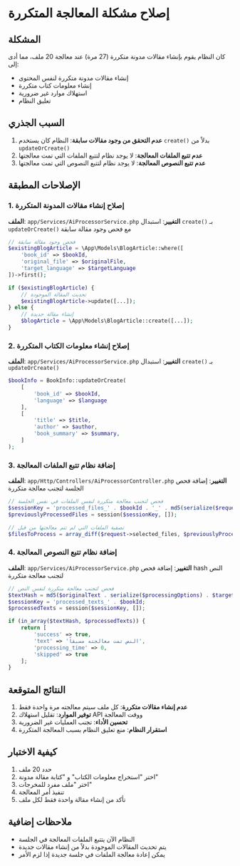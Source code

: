# إصلاح مشكلة المعالجة المتكررة

## المشكلة
كان النظام يقوم بإنشاء مقالات مدونة متكررة (27 مرة) عند معالجة 20 ملف، مما أدى إلى:
- إنشاء مقالات مدونة متكررة لنفس المحتوى
- إنشاء معلومات كتاب متكررة
- استهلاك موارد غير ضرورية
- تعليق النظام

## السبب الجذري
1. **عدم التحقق من وجود مقالات سابقة**: النظام كان يستخدم `create()` بدلاً من `updateOrCreate()`
2. **عدم تتبع الملفات المعالجة**: لا يوجد نظام لتتبع الملفات التي تمت معالجتها
3. **عدم تتبع النصوص المعالجة**: لا يوجد نظام لتتبع النصوص التي تمت معالجتها

## الإصلاحات المطبقة

### 1. إصلاح إنشاء مقالات المدونة المتكررة
**الملف**: `app/Services/AiProcessorService.php`
**التغيير**: استبدال `create()` بـ `updateOrCreate()` مع فحص وجود مقالة سابقة

```php
// فحص وجود مقالة سابقة
$existingBlogArticle = \App\Models\BlogArticle::where([
    'book_id' => $bookId,
    'original_file' => $originalFile,
    'target_language' => $targetLanguage
])->first();

if ($existingBlogArticle) {
    // تحديث المقالة الموجودة
    $existingBlogArticle->update([...]);
} else {
    // إنشاء مقالة جديدة
    $blogArticle = \App\Models\BlogArticle::create([...]);
}
```

### 2. إصلاح إنشاء معلومات الكتاب المتكررة
**الملف**: `app/Services/AiProcessorService.php`
**التغيير**: استبدال `create()` بـ `updateOrCreate()`

```php
$bookInfo = BookInfo::updateOrCreate(
    [
        'book_id' => $bookId,
        'language' => $language
    ],
    [
        'title' => $title,
        'author' => $author,
        'book_summary' => $summary,
    ]
);
```

### 3. إضافة نظام تتبع الملفات المعالجة
**الملف**: `app/Http/Controllers/AiProcessorController.php`
**التغيير**: إضافة فحص الجلسة لتجنب معالجة متكررة

```php
// فحص لتجنب معالجة متكررة لنفس الملفات في نفس الجلسة
$sessionKey = 'processed_files_' . $bookId . '_' . md5(serialize($request->processing_options) . $request->target_language);
$previouslyProcessedFiles = session($sessionKey, []);

// تصفية الملفات التي لم تتم معالجتها من قبل
$filesToProcess = array_diff($request->selected_files, $previouslyProcessedFiles);
```

### 4. إضافة نظام تتبع النصوص المعالجة
**الملف**: `app/Services/AiProcessorService.php`
**التغيير**: إضافة فحص hash النص لتجنب معالجة متكررة

```php
// فحص لتجنب معالجة متكررة لنفس النص
$textHash = md5($originalText . serialize($processingOptions) . $targetLanguage);
$sessionKey = 'processed_texts_' . $bookId;
$processedTexts = session($sessionKey, []);

if (in_array($textHash, $processedTexts)) {
    return [
        'success' => true,
        'text' => 'النص تمت معالجته مسبقاً',
        'processing_time' => 0,
        'skipped' => true
    ];
}
```

## النتائج المتوقعة
1. **عدم إنشاء مقالات متكررة**: كل ملف سيتم معالجته مرة واحدة فقط
2. **توفير الموارد**: تقليل استهلاك API ووقت المعالجة
3. **تحسين الأداء**: تجنب العمليات غير الضرورية
4. **استقرار النظام**: منع تعليق النظام بسبب المعالجة المتكررة

## كيفية الاختبار
1. حدد 20 ملف
2. اختر "استخراج معلومات الكتاب" و "كتابة مقالة مدونة"
3. اختر "ملف مفرد للمخرجات"
4. تنفيذ أمر المعالجة
5. تأكد من إنشاء مقالة واحدة فقط لكل ملف

## ملاحظات إضافية
- النظام الآن يتتبع الملفات المعالجة في الجلسة
- يتم تحديث المقالات الموجودة بدلاً من إنشاء مقالات جديدة
- يمكن إعادة معالجة الملفات في جلسة جديدة إذا لزم الأمر
